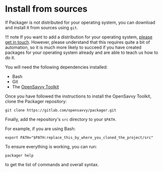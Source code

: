 # Install from sources

If Packager is not distributed for your operating system, you can download and install it from sources using `git`.

!!! note
    If you want to add a distribution for your operating system, [please get in touch](https://gitlab.com/opensavvy/system/packager/-/issues/new). 
    However, please understand that this requires quite a bit of automation, so it is much more likely to succeed if you have created packages for your operating system already and are able to teach us how to do it.

You will need the following dependencies installed:

- Bash
- Git
- The [OpenSavvy Toolkit](https://gitlab.com/opensavvy/system/dotfiles)

Once you have followed the instructions to install the OpenSavvy Toolkit, clone the Packager repository:
```shell
git clone https://gitlab.com/opensavvy/packager.git
```

Finally, add the repository's `src` directory to your `$PATH`. 

For example, if you are using Bash:
```shell title="~/.bashrc"
export PATH="$PATH:replace_this_by_where_you_cloned_the_project/src"
```

To ensure everything is working, you can run:
```shell
packager help
```
to get the list of commands and overall syntax.
